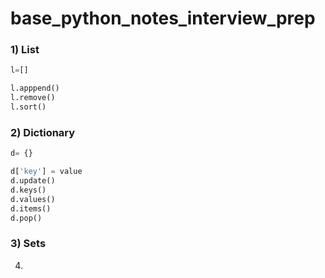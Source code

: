 # base_python_notes_interview_prep

### 1) List

```python
l=[]

l.apppend()
l.remove()
l.sort()
```

### 2) Dictionary

```python
d= {}

d['key'] = value
d.update()
d.keys()
d.values()
d.items()
d.pop()
```

### 3) Sets

4)

